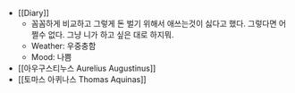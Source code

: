 - [[Diary]]
    - 꼼꼼하게 비교하고 그렇게 돈 벌기 위해서 애쓰는것이 싫다고 했다. 그렇다면 어쩔수 없다. 그냥 니가 하고 싶은 대로 하지뭐.
    - Weather: 우중충함
    - Mood: 나쁨
- [[아우구스티누스 Aurelius Augustinus]]
- [[토마스 아퀴나스 Thomas Aquinas]]
